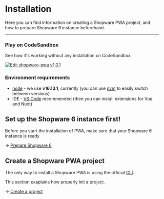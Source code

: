# Installation

Here you can find information on creating a Shopware PWA project, and how to prepare Shopware 6 instance beforehand.

---

### Play on CodeSandbox

See how it's working without any installation on CodeSandbox.

[![Edit shopware-pwa v1.0.1](https://codesandbox.io/static/img/play-codesandbox.svg)](https://codesandbox.io/s/sleepy-shannon-rnv8l?file=/README.md)

### Environment requirements

- [node](https://nodejs.org/) - we use **v16.13.1**, currently (you can use [nvm](https://github.com/nvm-sh/nvm) to easily switch between versions)
- IDE - [VS Code](https://code.visualstudio.com/) recommended (then you can install extensions for Vue and Nuxt)

## Set up the Shopware 6 instance first!

Before you start the installation of PWA, make sure that your Shopware 6 instance is ready

→ [Prepare Shopware 6](./prepare-shopware)

## Create a Shopware PWA project

The only way to install a Shopware PWA is using the official [CLI](https://www.npmjs.com/package/@shopware-pwa/cli).

This section exaplains how properly init a project.

→ [Create a project](./create-project)
